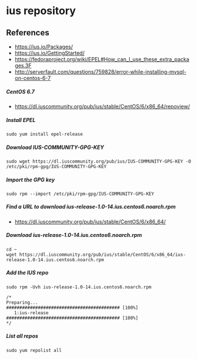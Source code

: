 # ius repository

## References
* https://ius.io/Packages/
* https://ius.io/GettingStarted/
* https://fedoraproject.org/wiki/EPEL#How_can_I_use_these_extra_packages.3F
* http://serverfault.com/questions/759828/error-while-installing-mysql-on-centos-6-7

##### CentOS 6.7
* https://dl.iuscommunity.org/pub/ius/stable/CentOS/6/x86_64/repoview/

##### Install EPEL
```
sudo yum install epel-release
```

##### Download IUS-COMMUNITY-GPG-KEY
```
sudo wget https://dl.iuscommunity.org/pub/ius/IUS-COMMUNITY-GPG-KEY -O /etc/pki/rpm-gpg/IUS-COMMUNITY-GPG-KEY
```

##### Import the GPG key
```
sudo rpm --import /etc/pki/rpm-gpg/IUS-COMMUNITY-GPG-KEY
```

##### Find a URL to download ius-release-1.0-14.ius.centos6.noarch.rpm
* https://dl.iuscommunity.org/pub/ius/stable/CentOS/6/x86_64/

##### Download ius-release-1.0-14.ius.centos6.noarch.rpm
```
cd ~
wget https://dl.iuscommunity.org/pub/ius/stable/CentOS/6/x86_64/ius-release-1.0-14.ius.centos6.noarch.rpm
```

##### Add the IUS repo
```
sudo rpm -Uvh ius-release-1.0-14.ius.centos6.noarch.rpm
```
```
/*
Preparing...                ########################################### [100%]
   1:ius-release            ########################################### [100%]
*/
```

##### List all repos
```
sudo yum repolist all
```

